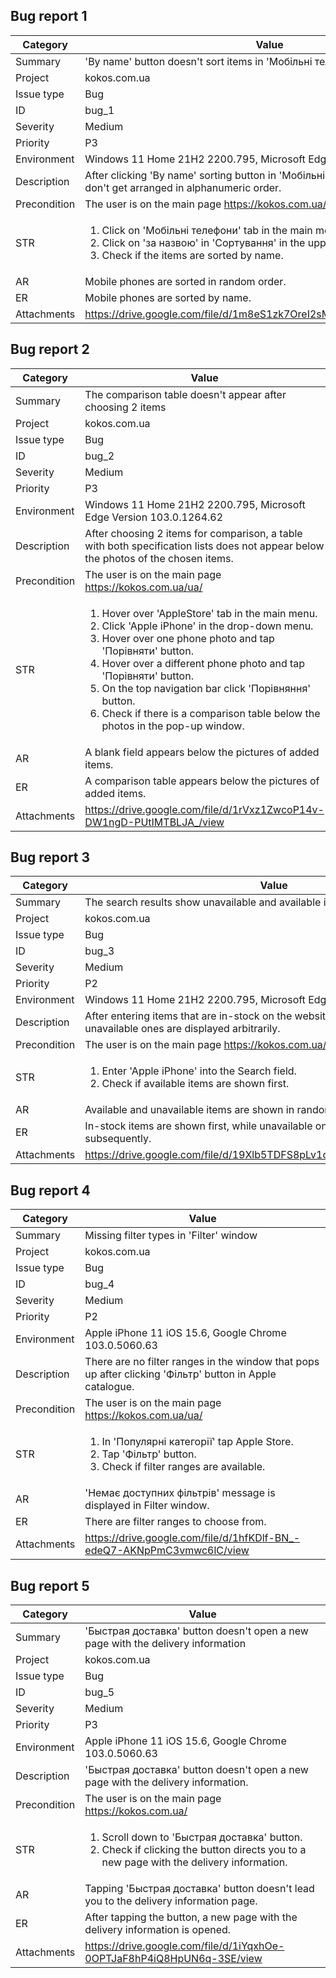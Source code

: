 ## Bug report	1

Category | Value
--- | --- 
Summary	|'By name' button doesn't sort items in 'Мобільні телефони' catalog
Project	 | kokos.com.ua
Issue type | Bug
ID |	bug_1
Severity | Medium
Priority |	P3
Environment |	Windows 11 Home 21H2 2200.795, Microsoft Edge Version 103.0.1264.62
Description	 | After clicking 'By name' sorting button in 'Мобільні телефони' catalog, items don't get arranged in alphanumeric order.
Precondition |	The user is on the main page https://kokos.com.ua/ua/
STR |	<ol><li>Click on 'Мобільні телефони' tab in the main menu.</li><li>Click on 'за назвою' in 'Сортування' in the upper right corner.</li><li>Check if the items are sorted by name.</li></ol>
AR	 | Mobile phones are sorted in random order.
ER	 | Mobile phones are sorted by name.
Attachments	 | https://drive.google.com/file/d/1m8eS1zk7OreI2sMDI6CKqkLfhTt8RxmY/view

## Bug report 2

Category |  Value
--- | --- 
Summary |	The comparison table doesn't appear after choosing 2 items
Project |	kokos.com.ua
Issue type |	Bug
ID |	bug_2
Severity |	Medium
Priority |	P3
Environment |	Windows 11 Home 21H2 2200.795, Microsoft Edge Version 103.0.1264.62
Description |	After choosing 2 items for comparison, a table with both specification lists does not appear below the photos of the chosen items.
Precondition |	The user is on the main page https://kokos.com.ua/ua/
STR |	<ol><li>Hover over 'AppleStore' tab in the main menu.</li><li>Click 'Apple iPhone' in the drop-down menu. </li><li>Hover over one phone photo and tap 'Порівняти' button. </li><li>Hover over a different phone photo and tap 'Порівняти' button. </li><li>On the top navigation bar click 'Порівняння' button. </li><li>Check if there is a comparison table below the photos in the pop-up window.</li></ol>
AR | A blank field appears below the pictures of added items.
ER | A comparison table appears below the pictures of added items.
Attachments |	https://drive.google.com/file/d/1rVxz1ZwcoP14v-DW1ngD-PUtIMTBLJA_/view

## Bug report 3

Category |  Value
--- | --- 	
Summary |	The search results show unavailable and available items in random order
Project |	kokos.com.ua
Issue type |	Bug
ID |	bug_3
Severity |	Medium
Priority |	P2
Environment |	Windows 11 Home 21H2 2200.795, Microsoft Edge Version 103.0.1264.62
Description	 | After entering items that are in-stock on the website, both available and unavailable ones are displayed arbitrarily. 
Precondition  |	The user is on the main page https://kokos.com.ua/ua/
STR |	<ol>    <li>Enter 'Apple iPhone' into the Search field.</li><li>Check if available items are shown first.</li></ol>
AR |	Available and unavailable items are shown in random order.
ER |	In-stock items are shown first, while unavailable ones are displayed subsequently.
Attachments |	https://drive.google.com/file/d/19Xlb5TDFS8pLv1oC9YtvqvMvY9QlDU4m/view

## Bug report 4

Category |  Value
--- | ---
Summary |	Missing filter types in 'Filter' window
Project |	kokos.com.ua
Issue type |	Bug
ID |	bug_4
Severity |	Medium
Priority |	P2
Environment |	Apple iPhone 11 iOS 15.6, Google Chrome 103.0.5060.63
Description | There are no filter ranges in the window that pops up after clicking 'Фільтр' button in Apple catalogue.
Precondition |	The user is on the main page https://kokos.com.ua/ua/
STR	 | <ol><li>In 'Популярні категорії' tap Apple Store.</li>    <li>Tap 'Фільтр' button.</li>    <li>Check if filter ranges are available.</li></ol>
AR | 'Немає доступних фільтрів' message is displayed in Filter window.
ER |There are filter ranges to choose from.
Attachments |	https://drive.google.com/file/d/1hfKDlf-BN_-edeQ7-AKNpPmC3vmwc6lC/view

## Bug report 5

Category |  Value
--- | ---
Summary |	'Быстрая доставка' button doesn't open a new page with the delivery information
Project |	kokos.com.ua
Issue type |	Bug
ID |	bug_5
Severity |	Medium
Priority |	P3
Environment |	Apple iPhone 11 iOS 15.6, Google Chrome 103.0.5060.63
Description | 'Быстрая доставка' button doesn't open a new page with the delivery information.
Precondition |	The user is on the main page https://kokos.com.ua/
STR	 | <ol>    <li>Scroll down to 'Быстрая доставка' button.</li>    <li>Check if clicking the button directs you to a new page with the delivery information.</li></ol>
AR	 | Tapping 'Быстрая доставка' button doesn't lead you to the delivery information page.
ER	 | After tapping the button, a new page with the delivery information is opened.
Attachments | https://drive.google.com/file/d/1iYqxhOe-0OPTJaF8hP4iQ8HpUN6q-3SE/view
